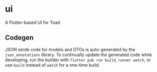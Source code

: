 # ui

A Flutter-based UI for Toad

## Codegen

JSON serde code for models and DTOs is auto-generated by the `json_annotations` library.
To continually update the generated code while developing, run the builder with
`flutter pub run build_runner watch`, or use `build` instead of `watch` for a one-time build.